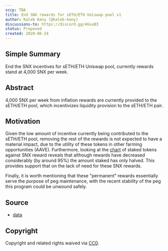 ```yaml
---
sccp: TBA
title: End SNX rewards for sETH/ETH Uniswap pool v1
author: Kaleb Keny (@kaleb-keny)
discussions-to: https://discord.gg/4GvuB3
status: Proposed
created: 2020-06-24
---
```


## Simple Summary
<!--"If you can't explain it simply, you don't understand it well enough." Provide a simplified and layman-accessible explanation of the SCCP.-->
End the SNX incentives for sETH/ETH Uniswap pool, currently rewards stand at 4,000 SNX per week.

## Abstract
<!--A short (~200 word) description of the variable change proposed.-->
4,000 SNX per week from inflation rewards are currently provided to the sETH/ETH pool, which incentivizes liquidity provision to the sETH/ETH pair.

## Motivation
<!--The motivation is critical for SCCPs that want to update variables within Synthetix. It should clearly explain why the existing variable is not incentive aligned. SCCP submissions without sufficient motivation may be rejected outright.-->
Given the low amount of incentive currently being contributed to the sETH/ETH pool, removing the rest of the rewards is not expected to have a material impact, due to the utility of these tokens in other farming opportunities (AAVE).
Furthermore, looking at the [chart](asset/uniswap_seth_end/chart.PNG) of staked tokens against SNX reward reveals that although rewards have decreased considerably (by around 95%) the amount staked has only halved. This provides support that on the lack of need for these SNX rewards.

Finally, it is worth mentioning that these "permanent" rewards essentially serve the purpose of peg maintenance, with the recent stability of the peg this program could be unwound safely.

## Source
- [data](asset/uniswap_seth_end/data.xlsx)

## Copyright
Copyright and related rights waived via [CC0](https://creativecommons.org/publicdomain/zero/1.0/).
